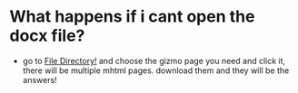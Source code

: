 # What happens if i cant open the docx file?

- go to [File Directory!](https://github.com/ak9mee/gizmoanswers/tree/main/7th) and choose the gizmo page you need and click it, there will be multiple mhtml pages. download them and they will be the answers!
